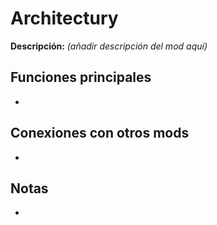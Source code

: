 # Architectury

**Descripción:** *(añadir descripción del mod aquí)*

## Funciones principales
- 

## Conexiones con otros mods
- 

## Notas
- 

